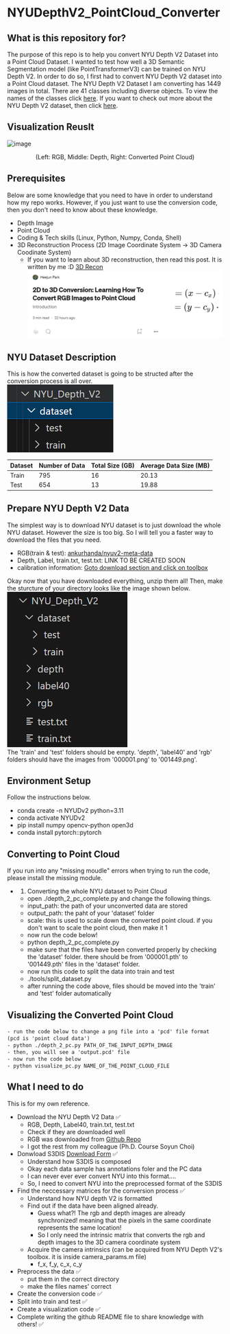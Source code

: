 # NYUDepthV2_PointCloud_Converter


## What is this repository for?
The purpose of this repo is to help you convert NYU Depth V2 Dataset into a Point Cloud Dataset. I wanted to test how well a 3D Semantic Segmentation model (like PointTransformerV3) can be trained on NYU Depth V2. In order to do so, I first had to convert NYU Depth V2 dataset into a Point Cloud dataset. The NYU Depth V2 Dataset I am converting has 1449 images in total. There are 41 classes including diverse objects. To view the names of the classes click [here](https://github.com/parkie0517/NYUDepthV2_PointCloud_Converter/blob/main/classes.txt). If you want to check out more about the NYU Depth V2 dataset, then click [here](https://cs.nyu.edu/~fergus/datasets/nyu_depth_v2.html).


## Visualization Reuslt
![image](https://github.com/parkie0517/NYUDv2_Depth_Image_to_Point_Cloud/assets/80407632/f56250b5-c9bb-42b9-9396-0a85883e991f)  

<p align="center">(Left: RGB, Middle: Depth, Right: Converted Point Cloud)</p>


## Prerequisites
Below are some knowledge that you need to have in order to understand how my repo works. However, if you just want to use the conversion code, then you don't need to know about these knowledge.
- Depth Image
- Point Cloud
- Coding & Tech skills (Linux, Python, Numpy, Conda, Shell)
- 3D Reconstruction Process (2D Image Coordinate System → 3D Camera Coodinate System)
    - If you want to learn about 3D reconstruction, then read this post. It is written by me :D [3D Recon](https://medium.com/@parkie0517/2d-to-3d-conversion-learning-how-to-convert-rgb-images-to-point-cloud-025a1fd77abe)  
    ![alt text](./images_for_readme/image-1.png)


## NYU Dataset Description 
This is how the converted dataset is going to be structed after the conversion process is all over.  
![alt text](./images_for_readme/image.png)  

| Dataset | Number of Data | Total Size (GB) | Average Data Size (MB) |
|---------|----------------|-----------------|------------------------|
| Train   | 795            | 16              | 20.13                  |
| Test    | 654            | 13              | 19.88                  |


## Prepare NYU Depth V2 Data
The simplest way is to download NYU dataset is to just download the whole NYU dataset. However the size is too big. So I will tell you a faster way to download the files that you need.
- RGB(train & test): [ankurhanda/nyuv2-meta-data](https://github.com/ankurhanda/nyuv2-meta-data?tab=readme-ov-file)
- Depth, Label, train.txt, test.txt: LINK TO BE CREATED SOON
- calibration information: [Goto download section and click on toolbox](https://cs.nyu.edu/~fergus/datasets/nyu_depth_v2.html)

Okay now that you have downloaded everything, unzip them all! Then, make the sturcture of your directory looks like the image shown below.  
![alt text](./images_for_readme/image-2.png)  
The 'train' and 'test' folders should be empty. 'depth', 'label40' and 'rgb' folders should have the images from '000001.png' to '001449.png'.


## Environment Setup
Follow the instructions below.
- conda create -n NYUDv2 python=3.11
- conda activate NYUDv2
- pip install numpy opencv-python open3d
- conda install pytorch::pytorch


## Converting to Point Cloud
If you run into any "missing moudle" errors when trying to run the code, please install the missing module.
- 1. Converting the whole NYU dataset to Point Cloud
    - open ./depth_2_pc_complete.py and change the following things.
    - input_path: the path of your unconverted data are stored
    - output_path: the paht of your 'dataset' folder
    - scale: this is used to scale down the converted point cloud. if you don't want to scale the point cloud, then make it 1
    - now run the code below!
    - python depth_2_pc_complete.py
    - make sure that the files have been converted properly by checking the 'dataset' folder. there should be from '000001.pth' to '001449.pth' files in the 'dataset' folder.
    - now run this code to split the data into train and test 
    - ./tools/split_dataset.py
    - after running the code above, files should be moved into the 'train' and 'test' folder automatically

## Visualizing the Converted Point Cloud
    - run the code below to change a png file into a 'pcd' file format (pcd is 'point cloud data')
    - python ./depth_2_pc.py PATH_OF_THE_INPUT_DEPTH_IMAGE
    - then, you will see a 'output.pcd' file
    - now run the code below
    - python visualize_pc.py NAME_OF_THE_POINT_CLOUD_FILE


## What I need to do
This is for my own reference.
- Download the NYU Depth V2 Data ✅
    - RGB, Depth, Label40, train.txt, test.txt
    - Check if they are downloaded well
    - RGB was downloaded from [Github Repo](https://github.com/ankurhanda/nyuv2-meta-data?tab=readme-ov-file)
    - I got the rest from my colleague (Ph.D. Course Soyun Choi)
- Donwload S3DIS [Download Form](https://docs.google.com/forms/d/e/1FAIpQLScDimvNMCGhy_rmBA2gHfDu3naktRm6A8BPwAWWDv-Uhm6Shw/viewform?c=0&w=1&fbzx=5903082483074287663) ✅
    - Understand how S3DIS is composed
    - Okay each data sample has annotations foler and the PC data
    - I can never ever ever convert NYU into this format....
    - So, I need to convert NYU into the preprocessed format of the S3DIS
- Find the neccessary matrices for the conversion process ✅
    - Understand how NYU depth V2 is formatted
    - Find out if the data have been aligned already.
        - Guess what?! The rgb and depth images are already synchronized! meaning that the pixels in the same coordinate represents the same location!
        - So I only need the intrinsic matrix that converts the rgb and depth images to the 3D camera coordinate system
    - Acquire the camera intrinsics (can be acquired from NYU Depth V2's toolbox. it is inside camera_params.m file)
        - f_x, f_y, c_x, c_y
- Preprocess the data ✅
    - put them in the correct directory
    - make the files names' correct
- Create the conversion code ✅
- Split into train and test ✅
- Create a visualization code ✅
- Complete writing the github README file to share knowledge with others! ✅
